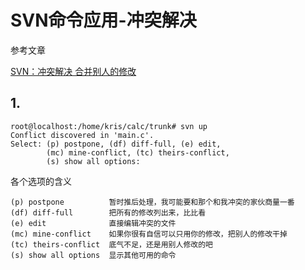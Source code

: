 # SVN命令应用-冲突解决

参考文章

[SVN：冲突解决 合并别人的修改](http://www.letuknowit.com/archives/svn-conflict-resolution/)

## 1.

```
root@localhost:/home/kris/calc/trunk# svn up
Conflict discovered in 'main.c'.
Select: (p) postpone, (df) diff-full, (e) edit,
        (mc) mine-conflict, (tc) theirs-conflict,
        (s) show all options:
```

各个选项的含义

```
(p) postpone          暂时推后处理，我可能要和那个和我冲突的家伙商量一番
(df) diff-full        把所有的修改列出来，比比看
(e) edit              直接编辑冲突的文件
(mc) mine-conflict    如果你很有自信可以只用你的修改，把别人的修改干掉
(tc) theirs-conflict  底气不足，还是用别人修改的吧
(s) show all options  显示其他可用的命令
```